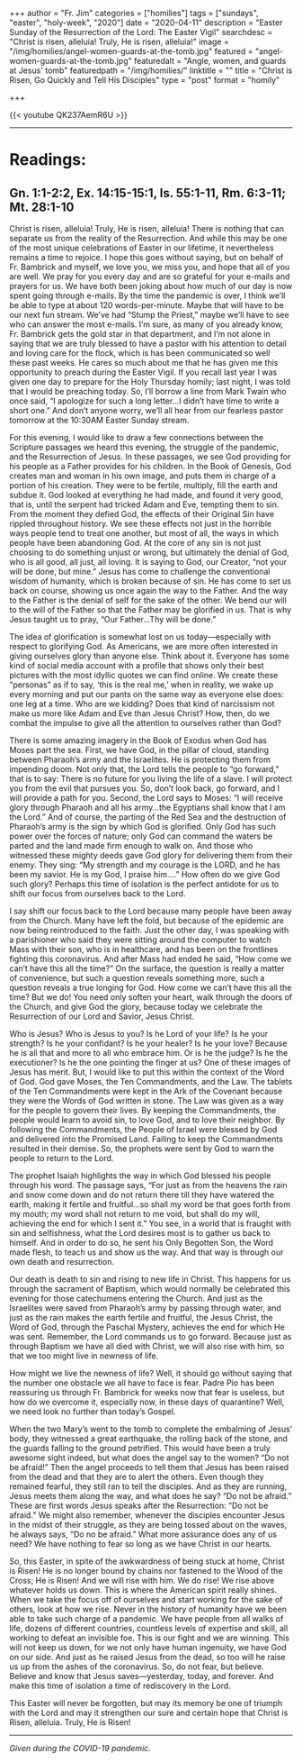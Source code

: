 +++
author = "Fr. Jim"
categories = ["homilies"]
tags = ["sundays", "easter", "holy-week", "2020"]
date = "2020-04-11"
description = "Easter Sunday of the Resurrection of the Lord: The Easter Vigil"
searchdesc = "Christ is risen, alleluia! Truly, He is risen, alleluia!"
image = "/img/homilies/angel-women-guards-at-the-tomb.jpg"
featured = "angel-women-guards-at-the-tomb.jpg"
featuredalt = "Angle, women, and guards at Jesus' tomb"
featuredpath = "/img/homilies/"
linktitle = ""
title = "Christ is Risen, Go Quickly and Tell His Disciples"
type = "post"
format = "homily"

+++

{{< youtube QK237AemR6U >}}

---

# Readings:
## Gn. 1:1-2:2, Ex. 14:15-15:1, Is. 55:1-11, Rm. 6:3-11; Mt. 28:1-10

Christ is risen, alleluia! Truly, He is risen, alleluia! There is nothing that can separate us from the reality of the Resurrection. And while this may be one of the most unique celebrations of Easter in our lifetime, it nevertheless remains a time to rejoice. I hope this goes without saying, but on behalf of Fr. Bambrick and myself, we love you, we miss you, and hope that all of you are well. We pray for you every day and are so grateful for your e-mails and prayers for us. We have both been joking about how much of our day is now spent going through e-mails. By the time the pandemic is over, I think we’ll be able to type at about 120 words-per-minute. Maybe that will have to be our next fun stream. We’ve had “Stump the Priest,” maybe we’ll have to see who can answer the most e-mails. I’m sure, as many of you already know, Fr. Bambrick gets the gold star in that department, and I’m not alone in saying that we are truly blessed to have a pastor with his attention to detail and loving care for the flock, which is has been communicated so well these past weeks. He cares so much about me that he has given me this opportunity to preach during the Easter Vigil. If you recall last year I was given one day to prepare for the Holy Thursday homily; last night, I was told that I would be preaching today. So, I’ll borrow a line from Mark Twain who once said, “I apologize for such a long letter…I didn’t have time to write a short one.” And don’t anyone worry, we’ll all hear from our fearless pastor tomorrow at the 10:30AM Easter Sunday stream.

For this evening, I would like to draw a few connections between the Scripture passages we heard this evening, the struggle of the pandemic, and the Resurrection of Jesus. In these passages, we see God providing for his people as a Father provides for his children. In the Book of Genesis, God creates man and woman in his own image, and puts them in charge of a portion of his creation. They were to be fertile, multiply, fill the earth and subdue it. God looked at everything he had made, and found it very good, that is, until the serpent had tricked Adam and Eve, tempting them to sin. From the moment they defied God, the effects of their Original Sin have rippled throughout history. We see these effects not just in the horrible ways people tend to treat one another, but most of all, the ways in which people have been abandoning God. At the core of any sin is not just choosing to do something unjust or wrong, but ultimately the denial of God, who is all good, all just, all loving. It is saying to God, our Creator, “not your will be done, but mine.” Jesus has come to challenge the conventional wisdom of humanity, which is broken because of sin. He has come to set us back on course, showing us once again the way to the Father. And the way to the Father is the denial of self for the sake of the other. We bend our will to the will of the Father so that the Father may be glorified in us. That is why Jesus taught us to pray, “Our Father…Thy will be done.”

The idea of glorification is somewhat lost on us today—especially with respect to glorifying God. As Americans, we are more often interested in giving ourselves glory than anyone else. Think about it. Everyone has some kind of social media account with a profile that shows only their best pictures with the most idyllic quotes we can find online. We create these “personas” as if to say, ‘this is the real me,’ when in reality, we wake up every morning and put our pants on the same way as everyone else does: one leg at a time. Who are we kidding? Does that kind of narcissism not make us more like Adam and Eve than Jesus Christ? How, then, do we combat the impulse to give all the attention to ourselves rather than God?

There is some amazing imagery in the Book of Exodus when God has Moses part the sea. First, we have God, in the pillar of cloud, standing between Pharaoh’s army and the Israelites. He is protecting them from impending doom. Not only that, the Lord tells the people to “go forward,” that is to say: There is no future for you living the life of a slave. I will protect you from the evil that pursues you. So, don’t look back, go forward, and I will provide a path for you. Second, the Lord says to Moses: “I will receive glory through Pharaoh and all his army…the Egyptians shall know that I am the Lord.” And of course, the parting of the Red Sea and the destruction of Pharaoh’s army is the sign by which God is glorified. Only God has such power over the forces of nature; only God can command the waters be parted and the land made firm enough to walk on. And those who witnessed these mighty deeds gave God glory for delivering them from their enemy. They sing: “My strength and my courage is the LORD, and he has been my savior. He is my God, I praise him….” How often do we give God such glory? Perhaps this time of isolation is the perfect antidote for us to shift our focus from ourselves back to the Lord.

I say shift our focus back to the Lord because many people have been away from the Church. Many have left the fold, but because of the epidemic are now being reintroduced to the faith. Just the other day, I was speaking with a parishioner who said they were sitting around the computer to watch Mass with their son, who is in healthcare, and has been on the frontlines fighting this coronavirus. And after Mass had ended he said, “How come we can’t have this all the time?” On the surface, the question is really a matter of convenience, but such a question reveals something more, such a question reveals a true longing for God. How come we can’t have this all the time? But we do! You need only soften your heart, walk through the doors of the Church, and give God the glory, because today we celebrate the Resurrection of our Lord and Savior, Jesus Christ.

Who is Jesus? Who is Jesus to you? Is he Lord of your life? Is he your strength? Is he your confidant? Is he your healer? Is he your love? Because he is all that and more to all who embrace him. Or is he the judge? Is he the executioner? Is he the one pointing the finger at us? One of these images of Jesus has merit. But, I would like to put this within the context of the Word of God. God gave Moses, the Ten Commandments, and the Law. The tablets of the Ten Commandments were kept in the Ark of the Covenant because they were the Words of God written in stone. The Law was given as a way for the people to govern their lives. By keeping the Commandments, the people would learn to avoid sin, to love God, and to love their neighbor. By following the Commandments, the People of Israel were blessed by God and delivered into the Promised Land. Failing to keep the Commandments resulted in their demise. So, the prophets were sent by God to warn the people to return to the Lord.

The prophet Isaiah highlights the way in which God blessed his people through his word. The passage says, “For just as from the heavens  the rain and snow come down and do not return there till they have watered the earth, making it fertile and fruitful…so shall my word be that goes forth from my mouth; my word shall not return to me void, but shall do my will, achieving the end for which I sent it.” You see, in a world that is fraught with sin and selfishness, what the Lord desires most is to gather us back to himself. And in order to do so, he sent his Only Begotten Son, the Word made flesh, to teach us and show us the way. And that way is through our own death and resurrection.

Our death is death to sin and rising to new life in Christ. This happens for us through the sacrament of Baptism, which would normally be celebrated this evening for those catechumens entering the Church. And just as the Israelites were saved from Pharaoh’s army by passing through water, and just as the rain makes the earth fertile and fruitful, the Jesus Christ, the Word of God, through the Paschal Mystery, achieves the end for which He was sent. Remember, the Lord commands us to go forward. Because just as through Baptism we have all died with Christ, we will also rise with him, so that we too might live in newness of life.

How might we live the newness of life? Well, it should go without saying that the number one obstacle we all have to face is fear. Padre Pio has been reassuring us through Fr. Bambrick for weeks now that fear is useless, but how do we overcome it, especially now, in these days of quarantine? Well, we need look no further than today’s Gospel.

When the two Mary’s went to the tomb to complete the embalming of Jesus’ body, they witnessed a great earthquake, the rolling back of the stone, and the guards falling to the ground petrified. This would have been a truly awesome sight indeed, but what does the angel say to the women? “Do not be afraid!” Then the angel proceeds to tell them that Jesus has been raised from the dead and that they are to alert the others. Even though they remained fearful, they still ran to tell the disciples. And as they are running, Jesus meets them along the way, and what does he say? “Do not be afraid.” These are first words Jesus speaks after the Resurrection: “Do not be afraid.” We might also remember, whenever the disciples encounter Jesus in the midst of their struggle, as they are being tossed about on the waves, he always says, “Do no be afraid.” What more assurance does any of us need? We have nothing to fear so long as we have Christ in our hearts.

So, this Easter, in spite of the awkwardness of being stuck at home, Christ is Risen! He is no longer bound by chains nor fastened to the Wood of the Cross; He is Risen! And we will rise with him. We do rise! We rise above whatever holds us down. This is where the American spirit really shines. When we take the focus off of ourselves and start working for the sake of others, look at how we rise. Never in the history of humanity have we been able to take such charge of a pandemic. We have people from all walks of life, dozens of different countries, countless levels of expertise and skill, all working to defeat an invisible foe. This is our fight and we are winning. This will not keep us down, for we not only have human ingenuity, we have God on our side. And just as he raised Jesus from the dead, so too will he raise us up from the ashes of the coronavirus. So, do not fear, but believe. Believe and know that Jesus saves—yesterday, today, and forever. And make this time of isolation a time of rediscovery in the Lord.

This Easter will never be forgotten, but may its memory be one of triumph with the Lord and may it strengthen our sure and certain hope that Christ is Risen, alleluia. Truly, He is Risen!

---
*Given during the COVID-19 pandemic.*